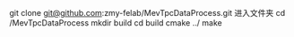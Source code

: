 git clone git@github.com:zmy-felab/MevTpcDataProcess.git
进入文件夹 cd <your path>/MevTpcDataProcess
mkdir build
cd build
cmake ../
make 
